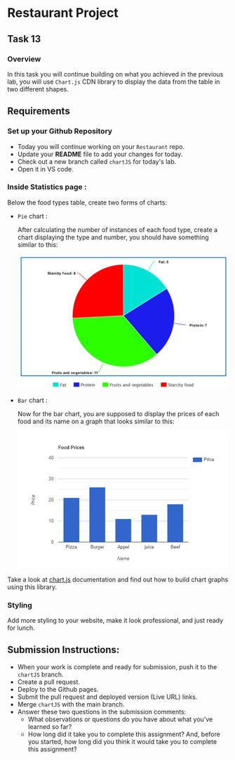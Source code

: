 # Restaurant Project

## Task 13

### **Overview**
In this task you will continue building on what you achieved in the previous lab, you will use `Chart.js` CDN library to display the data from the table in two different shapes.

## **Requirements**

### **Set up your Github Repository**

- Today you will continue working on your `Restaurant` repo.
- Update your **README** file to add your changes for today.
- Check out a new branch called `chartJS` for today's lab.
- Open it in VS code.

### Inside **Statistics page** :
Below the food types table, create two forms of charts:

- `Pie` chart :

  After calculating the number of instances of each food type, create a chart displaying the type and number, you should have something similar to this:

  ![Card](./assets/pie-graph.png)

- `Bar` chart :

  Now for the bar chart, you are supposed to display the prices of each food and its name on a graph that looks similar to this:

  ![Card](./assets/bar-graph.png)

Take a look at [chart.js](https://www.chartjs.org/docs/latest/) documentation and find out how to build chart graphs using this library.

### **Styling**

Add more styling to your website, make it look professional, and just ready for lunch.

## Submission Instructions:

- When your work is complete and ready for submission, push it to the `chartJS` branch.
- Create a pull request.
- Deploy to the Github pages.
- Submit the pull request and deployed version (Live URL) links.
- Merge `chartJS` with the main branch.
- Answer these two questions in the submission comments:
  - What observations or questions do you have about what you’ve learned so far?
  - How long did it take you to complete this assignment? And, before you started, how long did you think it would take you to complete this assignment?